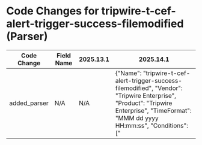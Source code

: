 # Code Changes for tripwire-t-cef-alert-trigger-success-filemodified (Parser)

| Code Change | Field Name | 2025.13.1 | 2025.14.1 |
|-------------|------------|-----------|------------|
| added_parser | N/A | N/A | {"Name": "tripwire-t-cef-alert-trigger-success-filemodified", "Vendor": "Tripwire Enterprise", "Product": "Tripwire Enterprise", "TimeFormat": "MMM dd yyyy HH:mm:ss", "Conditions": ["|Tripwire|Enterprise|", "elementOIDLabel"], "Fields": ["\|rt=({time}\w+ \d+ \d\d\d\d \d\d:\d\d:\d\d)", "\|dvchost=({host}[^|]+)\|", "\|duser=(?:not available|(({domain}[^\\]+)\\)?({user}[\w\.\-\!\#\^\~]{1,40}\$?))\|", "\|Tripwire\|([^|]*\|){3}({alert_name}[^|]+)\|", "\|cs2=({access}[^|]+)\|", "\|cs3=({alert_type}[^|]+)\|", "\|sproc=(?:not available|({process_path}[^|]+))\|", "\|sproc=(?:not available|({process_dir}[^|]+)[\\\/]+[^\\\/]+)\|", "\|sproc=(?:not available|([^|]+[\\\/]+)?({process_name}[^|]+))\|", "\|fname=({file_path}[^|]+)\|", "\|fname=({file_dir}[^|]+)[\\\/]+[^\\\/]+\|", "\|fname=([^|]*[\\\/]+)?({file_name}[^\\\/|]+)\|", "\|fname=[^|]+[\\\/]+[^\\\/|.]+\.({file_ext}[^\\\/|]+)\|", "\|dhost=({dest_host}[^|]+)\|", "\|cs1=({os}[^|]+) Server\|", "\|cs6=(?:Unknown|({hash_type}[^|]+))\|", "\|oldFileHash=(?:not available|({old_hash}[^|]+))\|", "\|fileHash=(?:not available|({new_hash}[^|]+))\|"], "ParserVersion": "v1.0.0"} |